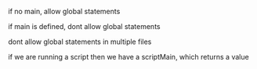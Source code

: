 if no main, allow global statements

if main is defined, dont allow global statements


dont allow global statements in multiple files


if we are running a script then we have a scriptMain, which returns a value
